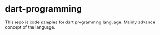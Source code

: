 # dart-programming
This repo is code samples for dart programming language. Mainly advance concept of the language.

